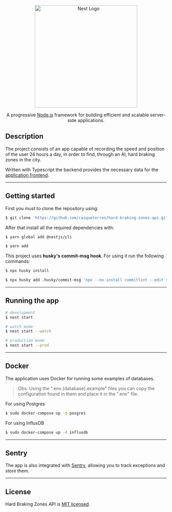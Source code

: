 <p align="center">
  <a href="http://nestjs.com/" target="blank"><img src="https://nestjs.com/img/logo_text.svg" width="320" alt="Nest Logo" /></a>
</p>

<p align="center">A progressive <a href="http://nodejs.org" target="_blank">Node.js</a> framework for building efficient and scalable server-side applications.</p>

## **Description**

The project consists of an app capable of recording the speed and position of the user 24 hours a day, in order to find, through an AI, hard braking zones in the city.

Written with Typescript the backend provides the necessary data for the <a href="https://github.com/caiquetorres/hard-braking-zones-app">application frontend</a>.

<hr />

## **Getting started**

First you must to clone the repository using:

```bash
$ git clone 'https://github.com/caiquetorres/hard-braking-zones-api.git'
```

After that install all the required dependencies with:

```bash
$ yarn global add @nestjs/cli

$ yarn add
```

This project uses <strong>husky's commit-msg hook</strong>. For using it run the following commands:

```bash
$ npx husky install

$ npx husky add .husky/commit-msg 'npx --no-install commitlint --edit $1'
```

<hr />

## **Running the app**

```bash
# development
$ nest start

# watch mode
$ nest start --watch

# production mode
$ nest start --prod
```

<hr />

## **Docker**

The application uses Docker for running some examples of databases.

> Obs: Using the ".env.{database}.example" files you can copy the configuration found in them and place it in the ".env" file.

For using Postgres

```bash
$ sudo docker-compose up -d posgres
```

For using InfluxDB

```bash
$ sudo docker-compose up -d influxdb
```

<hr />

## **Sentry**

The app is also integrated with <a href="https://sentry.io/">Sentry</a>, allowing you to track exceptions and store them.

<hr>

## **License**

Hard Braking Zones API is [MIT licensed](LICENSE).

